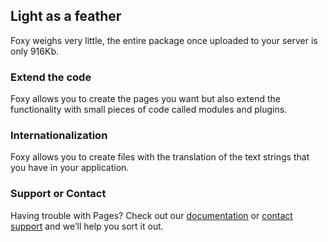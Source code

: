 ## Light as a feather

Foxy weighs very little, the entire package once uploaded to your server is only 916Kb.

### Extend the code

Foxy allows you to create the pages you want but also extend the functionality with small pieces of code called modules and plugins.

### Internationalization

Foxy allows you to create files with the translation of the text strings that you have in your application.

### Support or Contact

Having trouble with Pages? Check out our [documentation](https://help.github.com/categories/github-pages-basics/) or [contact support](https://github.com/contact) and we’ll help you sort it out.
